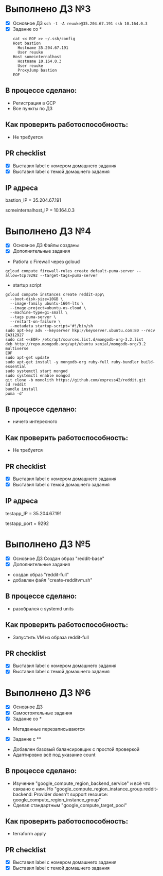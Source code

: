 # Выполнено ДЗ №3

 - [X] Основное ДЗ
    `ssh -t -A reuuke@35.204.67.191 ssh 10.164.0.3`
 - [X] Задание со *
    ```
    cat << EOF >> ~/.ssh/config
    Host bastion
      Hostname 35.204.67.191
      User reuuke
    Host someinternalhost
      Hostname 10.164.0.3
      User reuuke
      ProxyJump bastion
    EOF
    ```

## В процессе сделано:
 - Регистрация в GCP
 - Все пункты по ДЗ

## Как проверить работоспособность:
 - Не требуется

## PR checklist
 - [X] Выставил label с номером домашнего задания
 - [X] Выставил label с темой домашнего задания

## IP адреса

bastion_IP = 35.204.67.191

someinternalhost_IP = 10.164.0.3

# Выполнено ДЗ №4

 - [X] Основное ДЗ
    Файлы созданы
 - [X] Дополнительные задания
  - Работа с Firewall через gcloud

`gcloud compute firewall-rules create default-puma-server --allow=tcp:9292 --target-tags=puma-server`

  - startup script
```
gcloud compute instances create reddit-app\
  --boot-disk-size=10GB \
  --image-family ubuntu-1604-lts \
  --image-project=ubuntu-os-cloud \
  --machine-type=g1-small \
  --tags puma-server \
  --restart-on-failure \
  --metadata startup-script='#!/bin/sh
sudo apt-key adv --keyserver hkp://keyserver.ubuntu.com:80 --recv EA312927
sudo cat <<EOF> /etc/apt/sources.list.d/mongodb-org-3.2.list
deb http://repo.mongodb.org/apt/ubuntu xenial/mongodb-org/3.2 multiverse
EOF
sudo apt-get update
sudo apt-get install -y mongodb-org ruby-full ruby-bundler build-essential
sudo systemctl start mongod
sudo systemctl enable mongod
git clone -b monolith https://github.com/express42/reddit.git
cd reddit
bundle install
puma -d'
```

## В процессе сделано:
 - ничего интересного

## Как проверить работоспособность:
 - Не требуется

## PR checklist
 - [X] Выставил label с номером домашнего задания
 - [X] Выставил label с темой домашнего задания

## IP адреса

testapp_IP = 35.204.67.191

testapp_port = 9292

# Выполнено ДЗ №5
  
 - [X] Основное ДЗ
    Создан образ "reddit-base"
 - [X] Дополнительные задания
  - создан образ "reddit-full"
  - добавлен файл "create-redditvm.sh"

## В процессе сделано:
 - разобрался с systemd units

## Как проверить работоспособность:
 - Запустить VM из образа reddit-full

## PR checklist
 - [X] Выставил label с номером домашнего задания
 - [X] Выставил label с темой домашнего задания
 
# Выполнено ДЗ №6
  
 - [X] Основное ДЗ
 - [X] Самостоятельные задания
 - [X] Задание со *
  - Метаданные перезаписываются
 - [X] Задание с **
  - Добавлен базовый балансировщик с простой проверкой
  - Адаптировно всё под указание count

## В процессе сделано:
 - Изучение "google_compute_region_backend_service" и всё что связано с ним. Но "google_compute_region_instance_group.reddit-backend: Provider doesn't support resource: google_compute_region_instance_group"
 - Сделал стандартным "google_compute_target_pool"
 
## Как проверить работоспособность:
 - terraform apply 

## PR checklist
 - [X] Выставил label с номером домашнего задания
 - [X] Выставил label с темой домашнего задания
